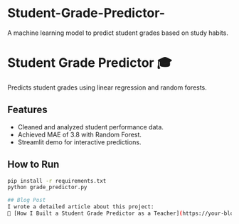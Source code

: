 # Student-Grade-Predictor-
A machine learning model to predict student grades based on study habits.  
# Student Grade Predictor 🎓

Predicts student grades using linear regression and random forests.

## Features
- Cleaned and analyzed student performance data.
- Achieved MAE of 3.8 with Random Forest.
- Streamlit demo for interactive predictions.

## How to Run
```bash
pip install -r requirements.txt
python grade_predictor.py

## Blog Post  
I wrote a detailed article about this project:  
🔗 [How I Built a Student Grade Predictor as a Teacher](https://your-blog-url.com)  
